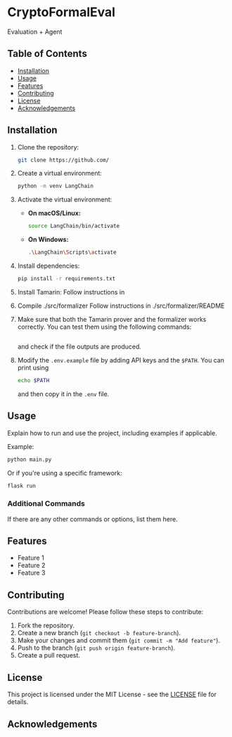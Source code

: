 # CryptoFormalEval
Evaluation + Agent

## Table of Contents

- [Installation](#installation)
- [Usage](#usage)
- [Features](#features)
- [Contributing](#contributing)
- [License](#license)
- [Acknowledgements](#acknowledgements)

## Installation

1. Clone the repository:
   ```bash
   git clone https://github.com/
   ```

2. Create a virtual environment:
   ```bash
   python -m venv LangChain
   ```

3. Activate the virtual environment:

   - **On macOS/Linux:**
     ```bash
     source LangChain/bin/activate
     ```

   - **On Windows:**
     ```bash
     .\LangChain\Scripts\activate
     ```

4. Install dependencies:
   ```bash
   pip install -r requirements.txt
   ```

5. Install Tamarin:
    Follow instructions in

6. Compile ./src/formalizer
   Follow instructions in ./src/formalizer/README

7. Make sure that both the Tamarin prover and the formalizer works correctly. You can test them using the following commands:
    ```bash
    ```
    and check if the file outputs are produced.

8. Modify the `.env.example` file by adding API keys and the `$PATH`. You can print using 
    ```bash
   echo $PATH
    ```
   and then copy it in the  `.env` file.

## Usage

Explain how to run and use the project, including examples if applicable.

Example:
```bash
python main.py
```

Or if you're using a specific framework:
```bash
flask run
```

### Additional Commands

If there are any other commands or options, list them here.

## Features

- Feature 1
- Feature 2
- Feature 3

## Contributing

Contributions are welcome! Please follow these steps to contribute:

1. Fork the repository.
2. Create a new branch (`git checkout -b feature-branch`).
3. Make your changes and commit them (`git commit -m "Add feature"`).
4. Push to the branch (`git push origin feature-branch`).
5. Create a pull request.

## License

This project is licensed under the MIT License - see the [LICENSE](LICENSE) file for details.

## Acknowledgements


